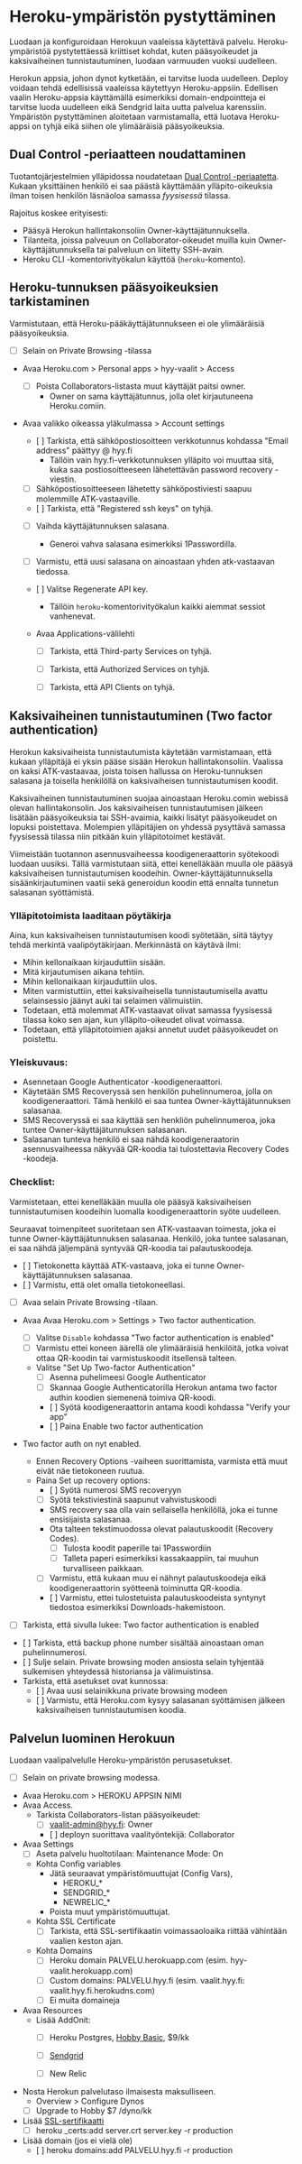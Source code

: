 # Heroku-ympäristön pystyttäminen

Luodaan ja konfiguroidaan Herokuun vaaleissa käytettävä palvelu.
Heroku-ympäristöä pystytettäessä kriittiset kohdat, kuten pääsyoikeudet ja
kaksivaiheinen tunnistautuminen, luodaan varmuuden vuoksi
uudelleen.

Herokun appsia, johon dynot kytketään, ei tarvitse luoda uudelleen. Deploy
voidaan tehdä edellisissä vaaleissa käytettyyn Heroku-appsiin. Edellisen vaalin
Heroku-appsia käyttämällä esimerkiksi domain-endpointteja ei tarvitse luoda
uudelleen eikä Sendgrid laita uutta palvelua karenssiin. Ympäristön
pystyttäminen aloitetaan varmistamalla, että luotava Heroku-appsi on tyhjä eikä
siihen ole ylimääräisiä pääsyoikeuksia.


## Dual Control -periaatteen noudattaminen

Tuotantojärjestelmien ylläpidossa noudatetaan
[Dual Control -periaatetta](dual-control.md). Kukaan yksittäinen henkilö ei saa
päästä käyttämään ylläpito-oikeuksia ilman toisen henkilön läsnäoloa samassa
*fyysisessä* tilassa.

Rajoitus koskee erityisesti:
- Pääsyä Herokun hallintakonsoliin Owner-käyttäjätunnuksella.
- Tilanteita, joissa palveuun on Collaborator-oikeudet muilla kuin
  Owner-käyttäjätunnuksella tai palveluun on liitetty SSH-avain.
- Heroku CLI -komentorivityökalun käyttöä (`heroku`-komento).


## Heroku-tunnuksen pääsyoikeuksien tarkistaminen

Varmistutaan, että Heroku-pääkäyttäjätunnukseen ei ole ylimääräisiä
pääsyoikeuksia.

- [ ] Selain on Private Browsing -tilassa

- Avaa Heroku.com > Personal apps > hyy-vaalit > Access
  - [ ] Poista Collaborators-listasta muut käyttäjät paitsi owner.
    - Owner on sama käyttäjätunnus, jolla olet kirjautuneena Heroku.comiin.

- Avaa valikko oikeassa yläkulmassa > Account settings
  - [ ] Tarkista, että sähköpostiosoitteen verkkotunnus kohdassa "Email address" päättyy @ hyy.fi
    - Tällöin vain hyy.fi-verkkotunnuksen ylläpito voi muuttaa sitä,
      kuka saa postiosoitteeseen lähetettävän password recovery -viestin.
  - [ ] Sähköpostiosoitteeseen lähetetty sähköpostiviesti saapuu molemmille ATK-vastaaville.

  - [ ] Tarkista, että "Registered ssh keys" on tyhjä.

  - [ ] Vaihda käyttäjätunnuksen salasana.
    - Generoi vahva salasana esimerkiksi 1Passwordilla.

  - [ ] Varmistu, että uusi salasana on ainoastaan yhden atk-vastaavan tiedossa.

  - [ ] Valitse Regenerate API key.
    - Tällöin `heroku`-komentorivityökalun kaikki aiemmat sessiot vanhenevat.

  - Avaa Applications-välilehti
    - [ ] Tarkista, että Third-party Services on tyhjä.
    - [ ] Tarkista, että Authorized Services on tyhjä.
    - [ ] Tarkista, että API Clients on tyhjä.


## Kaksivaiheinen tunnistautuminen (Two factor authentication)

Herokun kaksivaiheista tunnistautumista käytetään varmistamaan, että kukaan
ylläpitäjä ei yksin pääse sisään Herokun hallintakonsoliin. Vaalissa on kaksi
ATK-vastaavaa, joista toisen hallussa on Heroku-tunnuksen salasana  ja toisella
henkilöllä on kaksivaiheisen tunnistautumisen koodit.

Kaksivaiheinen tunnistautuminen suojaa ainoastaan Heroku.comin webissä olevan
hallintakonsolin. Jos kaksivaiheisen tunnistautumisen jälkeen lisätään
pääsyoikeuksia tai SSH-avaimia, kaikki lisätyt pääsyoikeudet on lopuksi
poistettava. Molempien ylläpitäjien on yhdessä pysyttävä samassa fyysisessä
tilassa niin pitkään kuin ylläpitotoimet kestävät.

Viimeistään tuotannon asennusvaiheessa koodigeneraattorin syötekoodi luodaan
uusiksi. Tällä varmistutaan siitä, ettei kenelläkään muulla ole pääsyä
kaksivaiheisen tunnistautumisen koodeihin. Owner-käyttäjätunnuksella
sisäänkirjautuminen vaatii sekä generoidun koodin että ennalta tunnetun
salasanan syöttämistä.

### Ylläpitotoimista laaditaan pöytäkirja

Aina, kun kaksivaiheisen tunnistautumisen koodi syötetään, siitä täytyy tehdä
merkintä vaalipöytäkirjaan. Merkinnästä on käytävä ilmi:
- Mihin kellonaikaan kirjauduttiin sisään.
- Mitä kirjautumisen aikana tehtiin.
- Mihin kellonaikaan kirjauduttiin ulos.
- Miten varmistuttiin, ettei kaksivaiheisella tunnistautumisella avattu
  selainsessio jäänyt auki tai selaimen välimuistiin.
- Todetaan, että molemmat ATK-vastaavat olivat samassa fyysisessä tilassa
  koko sen ajan, kun ylläpito-oikeudet olivat voimassa.
- Todetaan, että ylläpitotoimien ajaksi annetut uudet pääsyoikeudet on
  poistettu.


### Yleiskuvaus:

- Asennetaan Google Authenticator -koodigeneraattori.
- Käytetään SMS Recoveryssä sen henkilön puhelinnumeroa, jolla on
  koodigeneraattori. Tämä henkilö ei saa tuntea Owner-käyttäjätunnuksen
  salasanaa.
- SMS Recoveryssä ei saa käyttää sen henkliön puhelinnumeroa, joka tuntee
  Owner-käyttäjätunnuksen salasanan.
- Salasanan tunteva henkilö ei saa nähdä koodigeneraatorin asennusvaiheessa
  näkyvää QR-koodia tai tulostettavia Recovery Codes -koodeja.


### Checklist:

Varmistetaan, ettei kenelläkään muulla ole pääsyä kaksivaiheisen
tunnistautumisen koodeihin luomalla koodigeneraattorin syöte uudelleen.

Seuraavat toimenpiteet suoritetaan sen ATK-vastaavan toimesta, joka ei tunne
Owner-käyttäjätunnuksen salasanaa. Henkilö, joka tuntee salasanan, ei saa nähdä
jäljempänä syntyvää QR-koodia tai palautuskoodeja.

- [ ] Tietokonetta käyttää ATK-vastaava, joka ei tunne Owner-käyttäjätunnuksen salasanaa.  
- [ ] Varmistu, että olet omalla tietokoneellasi.
- [ ] Avaa selain Private Browsing -tilaan.

- Avaa Avaa Heroku.com > Settings > Two factor authentication.
  - [ ] Valitse `Disable` kohdassa "Two factor authentication is enabled"
  - [ ] Varmistu ettei koneen äärellä ole ylimääräisiä henkilöitä, jotka voivat ottaa QR-koodin tai varmistuskoodit itsellensä talteen.
  - Valitse "Set Up Two-factor Authentication"
    - [ ] Asenna puhelimeesi Google Authenticator
    - [ ] Skannaa Google Authenticatorilla Herokun antama two factor authin koodien siemenenä toimiva QR-koodi.
    - [ ] Syötä koodigeneraattorin antama koodi kohdassa "Verify your app"
    - [ ] Paina Enable two factor authentication

- Two factor auth on nyt enabled.
  - Ennen Recovery Options -vaiheen suorittamista, varmista että muut eivät
    näe tietokoneen ruutua.
  - Paina Set up recovery options:
    - [ ] Syötä numerosi SMS recoveryyn
    - [ ] Syötä tekstiviestinä saapunut vahvistuskoodi
    - SMS recovery saa olla vain sellaisella henkilöllä, joka ei tunne ensisijaista salasanaa.
    - Ota talteen tekstimuodossa olevat palautuskoodit (Recovery Codes).
      - [ ] Tulosta koodit paperille tai 1Passwordiin
      - [ ] Talleta paperi esimerkiksi kassakaappiin, tai muuhun turvalliseen paikkaan.
    - [ ] Varmistu, että kukaan muu ei nähnyt palautuskoodeja eikä koodigeneraattorin syötteenä toiminutta QR-koodia.
    - [ ] Varmistu, ettei tulostetuista palautuskoodeista syntynyt tiedostoa esimerkiksi Downloads-hakemistoon.
- [ ] Tarkista, että sivulla lukee: Two factor authentication is enabled
- [ ] Tarkista, että backup phone number sisältää ainoastaan oman puhelinnumerosi.
- [ ] Sulje selain. Private browsing moden ansiosta selain tyhjentää sulkemisen yhteydessä historiansa ja välimuistinsa.
- Tarkista, että asetukset ovat kunnossa:
  - [ ] Avaa uusi selainikkuna private browsing modeen
  - [ ] Varmistu, että Heroku.com kysyy salasanan syöttämisen jälkeen kaksivaiheisen tunnistautumisen koodia.


## Palvelun luominen Herokuun

Luodaan vaalipalvelulle Heroku-ympäristön perusasetukset.

- [ ] Selain on private browsing modessa.
- Avaa Heroku.com > HEROKU APPSIN NIMI
- Avaa Access.
  - Tarkista Collaborators-listan pääsyoikeudet:
    - [ ] vaalit-admin@hyy.fi: Owner
    - [ ] deployn suorittava vaalityöntekijä: Collaborator
- Avaa Settings
  - [ ] Aseta palvelu huoltotilaan: Maintenance Mode: On
  - Kohta Config variables
    - Jätä seuraavat ympäristömuuttujat (Config Vars),
      - HEROKU_*
      - SENDGRID_*
      - NEWRELIC_*
    - Poista muut ympäristömuuttujat.
  - Kohta SSL Certificate
    - [ ] Tarkista, että SSL-sertifikaatin voimassaoloaika riittää vähintään vaalien keston ajan.
  - Kohta Domains
    - [ ] Heroku domain PALVELU.herokuapp.com (esim. hyy-vaalit.herokuapp.com)
    - [ ] Custom domains: PALVELU.hyy.fi (esim. vaalit.hyy.fi: vaalit.hyy.fi.herokudns.com)
    - [ ] Ei muita domaineja

- Avaa Resources
  - Lisää AddOnit:
    - [ ] Heroku Postgres, [Hobby Basic](https://elements.heroku.com/addons/heroku-postgresql), $9/kk
    - [ ] [Sendgrid](https://elements.heroku.com/addons/sendgrid)
    - [ ] New Relic


- Nosta Herokun palvelutaso ilmaisesta maksulliseen.
  - Overview > Configure Dynos
  - [ ] Upgrade to Hobby $7 /dyno/kk
- Lisää [SSL-sertifikaatti](heroku-ssl-cert.md)
  - [ ] heroku _certs:add server.crt server.key -r production
- Lisää domain (jos ei vielä ole)
  - [ ] heroku domains:add PALVELU.hyy.fi -r production
